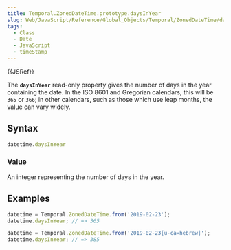 ```yaml
---
title: Temporal.ZonedDateTime.prototype.daysInYear
slug: Web/JavaScript/Reference/Global_Objects/Temporal/ZonedDateTime/daysInYear
tags:
  - Class
  - Date
  - JavaScript
  - timeStamp
---
```

{{JSRef}}

<p class="summary"><span class="seoSummary">The <strong><code>daysInYear</code></strong> read-only property gives the number of days in the year containing the date.</span> In the ISO 8601 and Gregorian calendars, this will be <code>365</code> or <code>366</code>; in other calendars, such as those which use leap months, the value can vary widely.</p>

## Syntax

```js
datetime.daysInYear
```

### Value

An integer representing the number of days in the year.

## Examples

```js
datetime = Temporal.ZonedDateTime.from('2019-02-23');
datetime.daysInYear; // => 365

datetime = Temporal.ZonedDateTime.from('2019-02-23[u-ca=hebrew]');
datetime.daysInYear; // => 385
```

